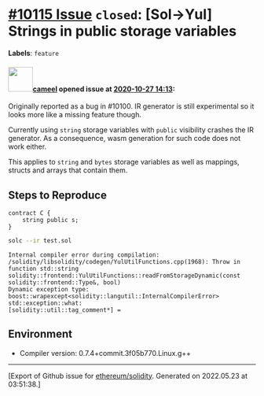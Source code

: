# [\#10115 Issue](https://github.com/ethereum/solidity/issues/10115) `closed`: [Sol->Yul] Strings in public storage variables
**Labels**: `feature`


#### <img src="https://avatars.githubusercontent.com/u/137030?v=4" width="50">[cameel](https://github.com/cameel) opened issue at [2020-10-27 14:13](https://github.com/ethereum/solidity/issues/10115):

Originally reported as a bug in #10100. IR generator is still experimental so it looks more like a missing feature though.

Currently using `string` storage variables with `public` visibility crashes the IR generator. As a consequence, wasm generation for such code does not work either.

This applies to `string` and `bytes` storage variables as well as mappings, structs and arrays that contain them.

## Steps to Reproduce
```solidity
contract C {
    string public s;
}
```

```bash
solc --ir test.sol
```
```
Internal compiler error during compilation:
/solidity/libsolidity/codegen/YulUtilFunctions.cpp(1968): Throw in function std::string solidity::frontend::YulUtilFunctions::readFromStorageDynamic(const solidity::frontend::Type&, bool)
Dynamic exception type: boost::wrapexcept<solidity::langutil::InternalCompilerError>
std::exception::what:
[solidity::util::tag_comment*] =
```

## Environment
- Compiler version: 0.7.4+commit.3f05b770.Linux.g++




-------------------------------------------------------------------------------



[Export of Github issue for [ethereum/solidity](https://github.com/ethereum/solidity). Generated on 2022.05.23 at 03:51:38.]
